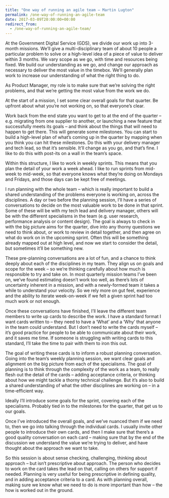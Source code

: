 ```yaml
---
title: "One way of running an agile team – Martin Lugton"
permalink: /one-way-of-running-an-agile-team
date: 2017-03-09T20:00:00+00:00
redirect_from:
  - /one-way-of-running-an-agile-team/
---
```


At the Government Digital Service (GDS), we divide our work up into 3-month missions. We’ll give a multi-disciplinary team of about 10 people a particular problem to solve or a high-level idea of a piece of value to deliver within 3 months. We vary scope as we go, with time and resources being fixed. We build our understanding as we go, and change our approach as necessary to deliver the most value in the timebox. We’ll generally plan work to increase our understanding of what the right thing to do.

As Product Manager, my role is to make sure that we’re solving the right problems, and that we’re getting the most value from the work we do.

At the start of a mission, I set some clear overall goals for that quarter. Be upfront about what you’re not working on, so that everyone’s clear.

Work back from the end state you want to get to at the end of the quarter – e.g. migrating from one supplier to another, or launching a new feature that successfully meets its goals – and think about the things that will need to happen to get there. This will generate some milestones. You can start to build a high-level plan of what’s coming up in the quarter by mapping when you think you can hit these milestones. Do this with your delivery manager and tech lead, so that it’s sensible. It’ll change as you go, and that’s fine. I like to do this with post-its on a wall in the team’s space.

Within this structure, I like to work in weekly sprints. This means that you plan the detail of your work a week ahead. I like to run sprints from mid-week to mid-week, so that everyone knows what they’re doing on Mondays and Fridays, and those days can be kept free of meetings.

I run planning with the whole team – which is really important to build a shared understanding of the problems everyone is working on, across the disciplines. A day or two before the planning session, I’ll have a series of conversations to decide on the most valuable work to be done in that sprint. Some of these will be with my tech lead and delivery manager, others will be with the different specialisms in the team (e.g. user research, performance analysis or content design). The goal is always to check in with the big picture aims for the quarter, dive into any thorny questions we need to think about, or work to review in detail together, and then agree on what do work on in the upcoming sprint. Often this will be something already mapped out at high level, and now we start to consider the detail, but sometimes it’ll be something new.

These pre-planning conversations are a lot of fun, and a chance to think deeply about each of the disciplines in my team. They align us on goals and scope for the week – so we’re thinking carefully about how much is responsible to try and take on. In most quarterly mission teams I’ve been on, we’ve found estimating doesn’t work too well, as there’s lots of uncertainty inherent in a mission, and with a newly-formed team it takes a while to understand your velocity. So we rely more on gut feel, experience and the ability to iterate week-on-week if we felt a given sprint had too much work or not enough.

Once these conversations have finished, I’ll leave the different team members to write up cards to describe the work. I have a standard format I want cards written to – they need to have a ‘What’ and a ‘Why’ that anyone in the team could understand. But I don’t need to write the cards myself – it’s good practice for people to be able to communicate about their work, and it saves me time. If someone is struggling with writing cards to this standard, I’ll take the time to pair with them to iron this out.

The goal of writing these cards is to inform a robust planning conversation. Going into the team’s weekly planning session, we want clear goals and alignment on the big picture from each of the specialisms. The goal of planning is to think through the complexity of the work as a team, to really flesh out the detail of the cards – adding acceptance criteria, or thinking about how we might tackle a thorny technical challenge. But it’s also to build a shared understanding of what the other disciplines are working on – in a time-efficient way.

Ideally I’ll introduce some goals for the sprint, covering each of the specialisms. Probably tied in to the milestones for the quarter, that get us to our goals.

Once I’ve introduced the overall goals, and we’ve nuanced them if we need to, then we go into talking through the individual cards. I usually invite other people to introduce their own cards, and then I make sure that there’s a good quality conversation on each card – making sure that by the end of the discussion we understand the value we’re trying to deliver, and have thought about the approach we want to take.

So this session is about sense checking, challenging, thinking about approach – but isn’t prescriptive about approach. The person who decides to work on the card takes the lead on that, calling on others for support if needed. Planning is very useful for being prescriptive in defining quality, and in adding acceptance criteria to a card. As with planning overall, making sure we know what we need to do is more important than how – the how is worked out in the ground.